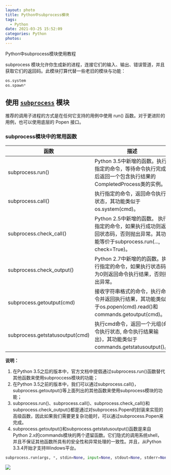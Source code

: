 ```yaml
---
layout: photo
title: Python中subprocess模块
tags:
  - Python
date: 2021-03-25 15:52:09
categories: Python
photos:
---
```

Python中subprocess模块使用教程
<!--more-->
subprocess 模块允许你生成新的进程，连接它们的输入、输出、错误管道，并且获取它们的返回码。此模块打算代替一些老旧的模块与功能：
```python
os.system
os.spawn*
```

## 使用 [`subprocess`](https://docs.python.org/zh-cn/3/library/subprocess.html#module-subprocess) 模块

推荐的调用子进程的方式是在任何它支持的用例中使用 run() 函数。对于更进阶的用例，也可以使用底层的 Popen 接口。

### subprocess模块中的常用函数

| 函数                            | 描述                                                         |
| ------------------------------- | ------------------------------------------------------------ |
| subprocess.run()                | Python 3.5中新增的函数。执行指定的命令，等待命令执行完成后返回一个包含执行结果的CompletedProcess类的实例。 |
| subprocess.call()               | 执行指定的命令，返回命令执行状态，其功能类似于os.system(cmd)。 |
| subprocess.check_call()         | Python 2.5中新增的函数。 执行指定的命令，如果执行成功则返回状态码，否则抛出异常。其功能等价于subprocess.run(..., check=True)。 |
| subprocess.check_output()       | Python 2.7中新增的的函数。执行指定的命令，如果执行状态码为0则返回命令执行结果，否则抛出异常。 |
| subprocess.getoutput(cmd)       | 接收字符串格式的命令，执行命令并返回执行结果，其功能类似于os.popen(cmd).read()和commands.getoutput(cmd)。 |
| subprocess.getstatusoutput(cmd) | 执行cmd命令，返回一个元组(命令执行状态, 命令执行结果输出)，其功能类似于commands.getstatusoutput()。 |

**说明：**

1. 在Python 3.5之后的版本中，官方文档中提倡通过subprocess.run()函数替代其他函数来使用subproccess模块的功能；
2. 在Python 3.5之前的版本中，我们可以通过subprocess.call()，subprocess.getoutput()等上面列出的其他函数来使用subprocess模块的功能；
3. subprocess.run()、subprocess.call()、subprocess.check_call()和subprocess.check_output()都是通过对subprocess.Popen的封装来实现的高级函数，因此如果我们需要更复杂功能时，可以通过subprocess.Popen来完成。
4. subprocess.getoutput()和subprocess.getstatusoutput()函数是来自Python 2.x的commands模块的两个遗留函数。它们隐式的调用系统shell，并且不保证其他函数所具有的安全性和异常处理的一致性。并且，从Python 3.3.4开始才支持Windows平台。



```python
subprocess.run(args, *, stdin=None, input=None, stdout=None, stderr=None, capture_output=False, shell=False, cwd=None, timeout=None, check=False, encoding=None, errors=None, text=None, env=None, universal_newlines=None, **other_popen_kwargs)

```



<img src="/image/">

